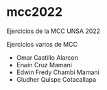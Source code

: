 # mcc2022
Ejercicios de la MCC UNSA 2022

Ejercicios varios de MCC
- Omar Castillo Alarcon
- Erwin Cruz Mamani
- Edwin Fredy Chambi Mamani
- Gludher Quispe Cotacallapa
